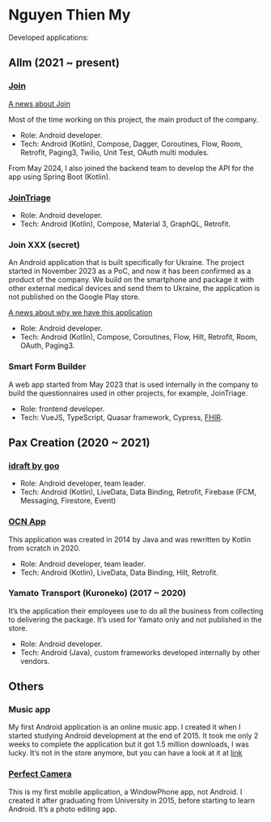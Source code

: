 # Nguyen Thien My

Developed applications:

## Allm (2021 ~ present)
### [Join](https://play.google.com/store/apps/details?id=jp.co.skillupjapan.join)

[A news about Join](https://ps.asia.nikkei.com/braziljapan3/)

Most of the time working on this project, the main product of the company.
- Role: Android developer.
- Tech: Android (Kotlin), Compose, Dagger, Coroutines, Flow, Room, Retrofit, Paging3, Twilio, Unit Test, OAuth multi modules.

From May 2024, I also joined the backend team to develop the API for the app using Spring Boot (Kotlin).

### [JoinTriage](https://play.google.com/store/apps/details?id=net.allm.fasted)
- Role: Android developer.
- Tech: Android (Kotlin), Compose, Material 3, GraphQL, Retrofit.

### Join XXX (secret)

An Android application that is built specifically for Ukraine. The project started in November 2023 as a PoC, and now it has been confirmed as a product of the company. We build on the smartphone and package it with other external medical devices and send them to Ukraine, the application is not published on the Google Play store.

[A news about why we have this application](https://www.president.gov.ua/en/news/volodimir-zelenskij-domovivsya-z-ministrom-zakordonnih-sprav-85537)

- Role: Android developer.
- Tech: Android (Kotlin), Compose, Coroutines, Flow, Hilt, Retrofit, Room, OAuth, Paging3.

### Smart Form Builder

A web app started from May 2023 that is used internally in the company to build the questionnaires used in other projects, for example, JoinTriage.

- Role: frontend developer.
- Tech: VueJS, TypeScript, Quasar framework, Cypress, [FHIR](https://hl7.org/fhir/).

## Pax Creation (2020 ~ 2021)
### [idraft by goo](https://play.google.com/store/apps/details?id=jp.ne.goo.dictapp.pro)
- Role: Android developer, team leader.
- Tech: Android (Kotlin), LiveData, Data Binding, Retrofit, Firebase (FCM, Messaging, Firestore, Event)

### [OCN App](https://play.google.com/store/apps/details?id=com.ntt.ocnmobileone)
This application was created in 2014 by Java and was rewritten by Kotlin from scratch in 2020.
- Role: Android developer, team leader.
- Tech: Android (Kotlin), LiveData, Data Binding, Hilt, Retrofit.

### Yamato Transport (Kuroneko) (2017 ~ 2020)
It’s the application their employees use to do all the business from collecting to delivering the package. It’s used for Yamato only and not published in the store.
- Role: Android developer.
- Tech: Android (Java), custom frameworks developed internally by other vendors.

## Others
### Music app
My first Android application is an online music app. I created it when I started studying Android development at the end of 2015. It took me only 2 weeks to complete the application but it got 1.5 million downloads, I was lucky. It’s not in the store anymore, but you can have a look at it at [link](https://nhc-san-nonstop-tng-hp.en.uptodown.com/android)

### [Perfect Camera](https://apps.microsoft.com/detail/9NBLGGH5C1ML?hl=en-US&gl=US)
This is my first mobile application, a WindowPhone app, not Android. I created it after graduating from University in 2015, before starting to learn Android. It’s a photo editing app.

